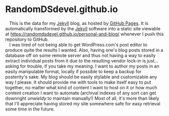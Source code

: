 # RandomDSdevel.github.io

&thinsp;&thinsp;&thinsp;&thinsp;&thinsp;This is the data for my [Jekyll](http://github.com/jekyll/jekyll) blog, as hosted by [GitHub Pages](https://help.github.com/articles/what-is-github-pages/).  It is automatically transformed by the [Jekyll](http://github.com/jekyll/jekyll) software into a static site viewable at https://randomdsdevel.github.io/personal-and-blog/ whenever I push this repository to GitHub.  
&thinsp;&thinsp;&thinsp;&thinsp;&thinsp;I was tired of not being able to get WordPress.com's post editor to produce quite the results I wanted.  Also, having one's blog posts stored in a database off on some remote server and thus not having a way to easily extract individual posts from it due to the resulting vendor lock-in is just…asking for trouble, if you take my meaning.  I want to author my posts in an easily manipulable format, locally if possible to keep a backup for posterity's sake.  My blog should be easily stylable and customizable any way I please.  It should provide me with tools to make itself easy to put together, no matter what kind of content I want to host on it or how much content creation I want to automate (archival indexes of any sort can get downright _unwieldy_ to maintain manually!)  Most of all, it's more than likely that I'll appreciate having stored my site somewhere safe for easy retrieval some time in the future.  
